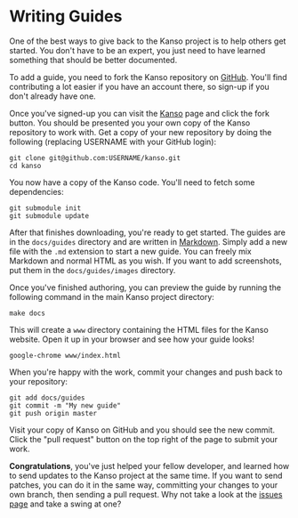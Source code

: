 # Writing Guides

One of the best ways to give back to the Kanso project is to help others get
started. You don't have to be an expert, you just need to have learned something
that should be better documented.

To add a guide, you need to fork the Kanso repository on
[GitHub](http://github.com). You'll find contributing a lot easier if you have
an account there, so sign-up if you don't already have one.

Once you've signed-up you can visit the [Kanso](https://github.com/caolan/kanso)
page and click the fork button. You should be presented you your own copy of
the Kanso repository to work with. Get a copy of your new repository by doing the
following (replacing USERNAME with your GitHub login):

    git clone git@github.com:USERNAME/kanso.git
    cd kanso

You now have a copy of the Kanso code. You'll need to fetch some dependencies:

    git submodule init
    git submodule update

After that finishes downloading, you're ready to get started. The guides are
in the <code>docs/guides</code> directory and are written in
[Markdown](http://daringfireball.net/projects/markdown/syntax). Simply add a
new file with the <code>.md</code> extension to start a new guide. You can
freely mix Markdown and normal HTML as you wish. If you want to add screenshots,
put them in the <code>docs/guides/images</code> directory.

Once you've finished authoring, you can preview the guide by
running the following command in the main Kanso project directory:

    make docs

This will create a <code>www</code> directory containing the HTML files for the
Kanso website. Open it up in your browser and see how your guide looks!

    google-chrome www/index.html

When you're happy with the work, commit your changes and push back to your
repository:

    git add docs/guides
    git commit -m "My new guide"
    git push origin master

Visit your copy of Kanso on GitHub and you should see the new commit. Click the
"pull request" button on the top right of the page to submit your work.

__Congratulations__, you've just helped your fellow developer, and learned how to
send updates to the Kanso project at the same time. If you want to send patches,
you can do it in the same way, committing your changes to your own branch,
then sending a pull request. Why not take a look at the
[issues page](https://github.com/caolan/kanso/issues) and take a swing at one?
